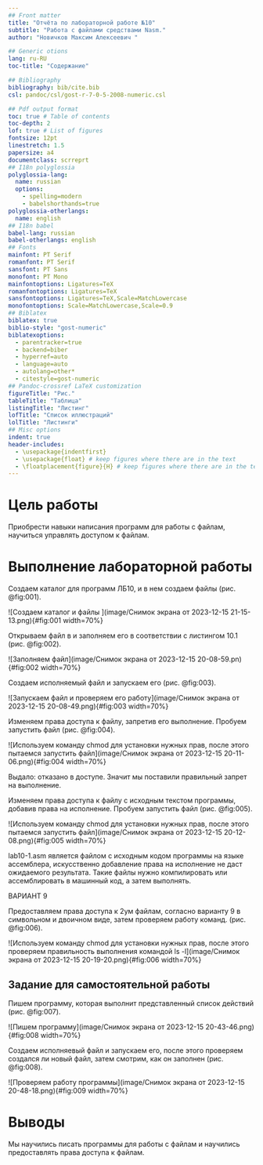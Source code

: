 ```yaml
---
## Front matter
title: "Отчёта по лабораторной работе №10"
subtitle: "Работа с файлами средствами Nasm."
author: "Новичков Максим Алексеевич "

## Generic otions
lang: ru-RU
toc-title: "Содержание"

## Bibliography
bibliography: bib/cite.bib
csl: pandoc/csl/gost-r-7-0-5-2008-numeric.csl

## Pdf output format
toc: true # Table of contents
toc-depth: 2
lof: true # List of figures
fontsize: 12pt
linestretch: 1.5
papersize: a4
documentclass: scrreprt
## I18n polyglossia
polyglossia-lang:
  name: russian
  options:
	- spelling=modern
	- babelshorthands=true
polyglossia-otherlangs:
  name: english
## I18n babel
babel-lang: russian
babel-otherlangs: english
## Fonts
mainfont: PT Serif
romanfont: PT Serif
sansfont: PT Sans
monofont: PT Mono
mainfontoptions: Ligatures=TeX
romanfontoptions: Ligatures=TeX
sansfontoptions: Ligatures=TeX,Scale=MatchLowercase
monofontoptions: Scale=MatchLowercase,Scale=0.9
## Biblatex
biblatex: true
biblio-style: "gost-numeric"
biblatexoptions:
  - parentracker=true
  - backend=biber
  - hyperref=auto
  - language=auto
  - autolang=other*
  - citestyle=gost-numeric
## Pandoc-crossref LaTeX customization
figureTitle: "Рис."
tableTitle: "Таблица"
listingTitle: "Листинг"
lofTitle: "Список иллюстраций"
lolTitle: "Листинги"
## Misc options
indent: true
header-includes:
  - \usepackage{indentfirst}
  - \usepackage{float} # keep figures where there are in the text
  - \floatplacement{figure}{H} # keep figures where there are in the text
---
```


# Цель работы

Приобрести навыки написания программ для работы с файлам, научиться управлять доступом к файлам.

# Выполнение лабораторной работы

Создаем каталог для программ ЛБ10, и в нем создаем файлы (рис. @fig:001).

![Создаем каталог  и файлы ](image/Снимок экрана от 2023-12-15 21-15-13.png){#fig:001 width=70%}

Открываем файл в  и заполняем его в соответствии с листингом 10.1 (рис. @fig:002).

![Заполняем файл](image/Снимок экрана от 2023-12-15 20-08-59.pn){#fig:002 width=70%}

Создаем исполняемый файл и запускаем его (рис. @fig:003).

![Запускаем файл и проверяем его работу](image/Снимок экрана от 2023-12-15 20-08-49.png){#fig:003 width=70%}

Изменяем права доступа к файлу, запретив его выполнение. Пробуем запустить файл (рис. @fig:004).

![Используем команду chmod для установки нужных прав, после этого пытаемся запустить файл](image/Снимок экрана от 2023-12-15 20-11-06.png){#fig:004 width=70%}

Выдало: отказано в доступе. Значит мы поставили правильный запрет на выполнение.

Изменяем права доступа к файлу с исходным текстом программы, добавив права на исполнение. Пробуем запустить файл (рис. @fig:005).

![Используем команду chmod для установки нужных прав, после этого пытаемся запустить файл](image/Снимок экрана от 2023-12-15 20-12-08.png){#fig:005 width=70%}

lab10-1.asm является файлом с исходным кодом программы на языке ассемблера, искусственно добавление права на исполнение не даст ожидаемого результата. Такие файлы нужно компилировать или ассемблировать в машинный код, а затем выполнять.

ВАРИАНТ 9

Предоставляем права доступа к 2ум файлам, согласно варианту 9 в символьном и двоичном виде, затем проверяем работу команд. (рис. @fig:006).

![Используем команду chmod для установки нужных прав, после этого проверяем правильность выполнения командой ls -l](image/Снимок экрана от 2023-12-15 20-19-20.png){#fig:006 width=70%}

## Задание для самостоятельной работы

Пишем программу, которая выполнит представленный список действий (рис. @fig:007).

![Пишем программу](image/Снимок экрана от 2023-12-15 20-43-46.png){#fig:008 width=70%}

Создаем исполняевый файл и запускаем его, после этого проверяем создался ли новый файл, затем смотрим, как он заполнен (рис. @fig:008).

![Проверяем работу программы](image/Снимок экрана от 2023-12-15 20-48-18.png){#fig:009 width=70%}

# Выводы

Мы научились писать программы для работы с файлам и научились предоставлять права доступа к файлам.
